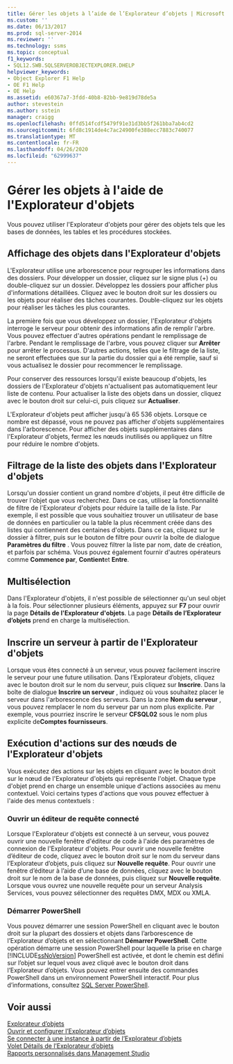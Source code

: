 ```yaml
---
title: Gérer les objets à l’aide de l’Explorateur d’objets | Microsoft Docs
ms.custom: ''
ms.date: 06/13/2017
ms.prod: sql-server-2014
ms.reviewer: ''
ms.technology: ssms
ms.topic: conceptual
f1_keywords:
- SQL12.SWB.SQLSERVEROBJECTEXPLORER.DHELP
helpviewer_keywords:
- Object Explorer F1 Help
- OE F1 Help
- OE Help
ms.assetid: e60367a7-3fdd-40b8-82bb-9e819d78de5a
author: stevestein
ms.author: sstein
manager: craigg
ms.openlocfilehash: 0ffd514fcdf5479f91e31d3bb5f261bba7ab4cd2
ms.sourcegitcommit: 6fd8c1914de4c7ac24900fe388ecc7883c740077
ms.translationtype: MT
ms.contentlocale: fr-FR
ms.lasthandoff: 04/26/2020
ms.locfileid: "62999637"
---
```

# <a name="manage-objects-by-using-object-explorer"></a>Gérer les objets à l'aide de l'Explorateur d'objets
  Vous pouvez utiliser l'Explorateur d'objets pour gérer des objets tels que les bases de données, les tables et les procédures stockées.  
  
## <a name="viewing-objects-in-object-explorer"></a>Affichage des objets dans l'Explorateur d'objets  
 L'Explorateur utilise une arborescence pour regrouper les informations dans des dossiers. Pour développer un dossier, cliquez sur le signe plus (+) ou double-cliquez sur un dossier. Développez les dossiers pour afficher plus d'informations détaillées. Cliquez avec le bouton droit sur les dossiers ou les objets pour réaliser des tâches courantes. Double-cliquez sur les objets pour réaliser les tâches les plus courantes.  
  
 La première fois que vous développez un dossier, l'Explorateur d'objets interroge le serveur pour obtenir des informations afin de remplir l'arbre. Vous pouvez effectuer d'autres opérations pendant le remplissage de l'arbre. Pendant le remplissage de l'arbre, vous pouvez cliquer sur **Arrêter** pour arrêter le processus. D'autres actions, telles que le filtrage de la liste, ne seront effectuées que sur la partie du dossier qui a été remplie, sauf si vous actualisez le dossier pour recommencer le remplissage.  
  
 Pour conserver des ressources lorsqu'il existe beaucoup d'objets, les dossiers de l'Explorateur d'objets n'actualisent pas automatiquement leur liste de contenu. Pour actualiser la liste des objets dans un dossier, cliquez avec le bouton droit sur celui-ci, puis cliquez sur **Actualiser**.  
  
 L'Explorateur d'objets peut afficher jusqu'à 65 536 objets. Lorsque ce nombre est dépassé, vous ne pouvez pas afficher d'objets supplémentaires dans l'arborescence. Pour afficher des objets supplémentaires dans l'Explorateur d'objets, fermez les nœuds inutilisés ou appliquez un filtre pour réduire le nombre d'objets.  
  
## <a name="filtering-the-list-of-objects-in-object-explorer"></a>Filtrage de la liste des objets dans l'Explorateur d'objets  
 Lorsqu'un dossier contient un grand nombre d'objets, il peut être difficile de trouver l'objet que vous recherchez. Dans ce cas, utilisez la fonctionnalité de filtre de l'Explorateur d'objets pour réduire la taille de la liste. Par exemple, il est possible que vous souhaitiez trouver un utilisateur de base de données en particulier ou la table la plus récemment créée dans des listes qui contiennent des centaines d'objets. Dans ce cas, cliquez sur le dossier à filtrer, puis sur le bouton de filtre pour ouvrir la boîte de dialogue **Paramètres du filtre** . Vous pouvez filtrer la liste par nom, date de création, et parfois par schéma. Vous pouvez également fournir d'autres opérateurs comme **Commence par**, **Contient**et **Entre**.  
  
## <a name="multi-select"></a>Multisélection  
 Dans l'Explorateur d'objets, il n'est possible de sélectionner qu'un seul objet à la fois. Pour sélectionner plusieurs éléments, appuyez sur **F7** pour ouvrir la page **Détails de l'Explorateur d'objets**. La page **Détails de l’Explorateur d’objets** prend en charge la multisélection.  
  
## <a name="register-a-server-from-object-explorer"></a>Inscrire un serveur à partir de l'Explorateur d'objets  
 Lorsque vous êtes connecté à un serveur, vous pouvez facilement inscrire le serveur pour une future utilisation. Dans l’Explorateur d’objets, cliquez avec le bouton droit sur le nom du serveur, puis cliquez sur **Inscrire**. Dans la boîte de dialogue **Inscrire un serveur** , indiquez où vous souhaitez placer le serveur dans l'arborescence des serveurs. Dans la zone **Nom du serveur** , vous pouvez remplacer le nom du serveur par un nom plus explicite. Par exemple, vous pourriez inscrire le serveur **CFSQL02** sous le nom plus explicite de**Comptes fournisseurs**.  
  
## <a name="performing-actions-on-object-explorer-nodes"></a>Exécution d'actions sur des nœuds de l'Explorateur d'objets  
 Vous exécutez des actions sur les objets en cliquant avec le bouton droit sur le nœud de l'Explorateur d'objets qui représente l'objet. Chaque type d'objet prend en charge un ensemble unique d'actions associées au menu contextuel. Voici certains types d'actions que vous pouvez effectuer à l'aide des menus contextuels :  
  
### <a name="open-a-connected-query-editor"></a>Ouvrir un éditeur de requête connecté  
 Lorsque l'Explorateur d'objets est connecté à un serveur, vous pouvez ouvrir une nouvelle fenêtre d'éditeur de code à l'aide des paramètres de connexion de l'Explorateur d'objets. Pour ouvrir une nouvelle fenêtre d’éditeur de code, cliquez avec le bouton droit sur le nom du serveur dans l’Explorateur d’objets, puis cliquez sur **Nouvelle requête**. Pour ouvrir une fenêtre d’éditeur à l’aide d’une base de données, cliquez avec le bouton droit sur le nom de la base de données, puis cliquez sur **Nouvelle requête**. Lorsque vous ouvrez une nouvelle requête pour un serveur Analysis Services, vous pouvez sélectionner des requêtes DMX, MDX ou XMLA.  
  
### <a name="start-powershell"></a>Démarrer PowerShell  
 Vous pouvez démarrer une session PowerShell en cliquant avec le bouton droit sur la plupart des dossiers et objets dans l’arborescence de l’Explorateur d’objets et en sélectionnant **Démarrer PowerShell**. Cette opération démarre une session PowerShell pour laquelle la prise en charge [!INCLUDE[ssNoVersion](../../includes/ssnoversion-md.md)] PowerShell est activée, et dont le chemin est défini sur l’objet sur lequel vous avez cliqué avec le bouton droit dans l’Explorateur d’objets. Vous pouvez entrer ensuite des commandes PowerShell dans un environnement PowerShell interactif. Pour plus d’informations, consultez [SQL Server PowerShell](../../powershell/sql-server-powershell.md).  
  
## <a name="see-also"></a>Voir aussi  
 [Explorateur d’objets](object-explorer.md)   
 [Ouvrir et configurer l’Explorateur d’objets](open-and-configure-object-explorer.md)   
 [Se connecter à une instance à partir de l’Explorateur d’objets](connect-to-an-instance-from-object-explorer.md)   
 [Volet Détails de l’Explorateur d’objets](object-explorer-details-pane.md)   
 [Rapports personnalisés dans Management Studio](custom-reports-in-management-studio.md)  
  
  

